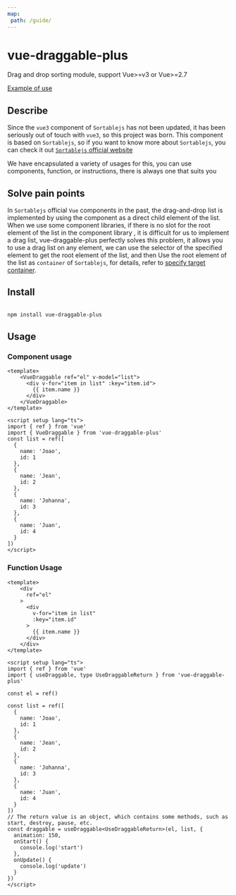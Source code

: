 ```yaml
---
map:
 path: /guide/
---
```


# vue-draggable-plus

Drag and drop sorting module, support Vue>=v3 or Vue>=2.7

[Example of use](https://stackblitz.com/edit/vue-rpa7f8?file=src%2FApp.vue)

## Describe

Since the `vue3` component of `Sortablejs` has not been updated, it has been seriously out of touch with `vue3`, so this project was born. This component is based on `Sortablejs`, so if you want to know more about `Sortablejs`, you can check it out [`Sortablejs` official website](https://github.com/SortableJS/Sortable)

We have encapsulated a variety of usages for this, you can use components, function, or instructions, there is always one that suits you

## Solve pain points

In `Sortablejs` official `Vue` components in the past, the drag-and-drop list is implemented by using the component as a direct child element of the list. When we use some component libraries, if there is no slot for the root element of the list in the component library , it is difficult for us to implement a drag list, vue-draggable-plus perfectly solves this problem, it allows you to use a drag list on any element, we can use the selector of the specified element to get the root element of the list, and then Use the root element of the list as `container` of `Sortablejs`, for details, refer to [specify target container](/demo/target-container/).

## Install

```bash

npm install vue-draggable-plus

```

## Usage

### Component usage

```vue
<template>
    <VueDraggable ref="el" v-model="list">
      <div v-for="item in list" :key="item.id">
        {{ item.name }}
      </div>
    </VueDraggable>
</template>

<script setup lang="ts">
import { ref } from 'vue'
import { VueDraggable } from 'vue-draggable-plus'
const list = ref([
  {
    name: 'Joao',
    id: 1
  },
  {
    name: 'Jean',
    id: 2
  },
  {
    name: 'Johanna',
    id: 3
  },
  {
    name: 'Juan',
    id: 4
  }
])
</script>
```

### Function Usage

```vue
<template>
    <div
      ref="el"
    >
      <div
        v-for="item in list"
        :key="item.id"
      >
        {{ item.name }}
      </div>
    </div>
</template>

<script setup lang="ts">
import { ref } from 'vue'
import { useDraggable, type UseDraggableReturn } from 'vue-draggable-plus'

const el = ref()

const list = ref([
  {
    name: 'Joao',
    id: 1
  },
  {
    name: 'Jean',
    id: 2
  },
  {
    name: 'Johanna',
    id: 3
  },
  {
    name: 'Juan',
    id: 4
  }
])
// The return value is an object, which contains some methods, such as start, destroy, pause, etc.
const draggable = useDraggable<UseDraggableReturn>(el, list, {
  animation: 150,
  onStart() {
    console.log('start')
  },
  onUpdate() {
    console.log('update')
  }
})
</script>
```
